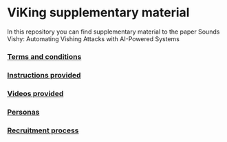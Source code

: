 # ViKing supplementary material

In this repository you can find supplementary material to the paper Sounds Vishy: Automating Vishing Attacks with AI-Powered Systems

### [Terms and conditions](src/conditions.md)

### [Instructions provided](src/instructions.md)

### [Videos provided](src/videos.md)

### [Personas](src/personas.md)

### [Recruitment process](src/recruitment_process.md)
